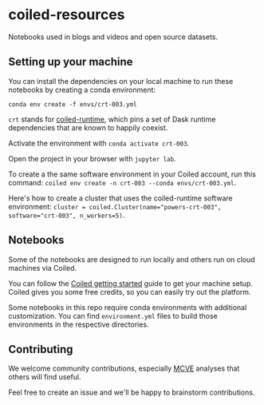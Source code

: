 # coiled-resources

Notebooks used in blogs and videos and open source datasets.

## Setting up your machine

You can install the dependencies on your local machine to run these notebooks by creating a conda environment:

```
conda env create -f envs/crt-003.yml
```

`crt` stands for [coiled-runtime](https://github.com/coiled/coiled-runtime), which pins a set of Dask runtime dependencies that are known to happily coexist.

Activate the environment with `conda activate crt-003`.

Open the project in your browser with `jupyter lab`.

To create a the same software environment in your Coiled account, run this command: `coiled env create -n crt-003 --conda envs/crt-003.yml`.

Here's how to create a cluster that uses the coiled-runtime software environment: `cluster = coiled.Cluster(name="powers-crt-003", software="crt-003", n_workers=5)`.

## Notebooks

Some of the notebooks are designed to run locally and others run on cloud machines via Coiled.

You can follow the [Coiled getting started](https://docs.coiled.io/user_guide/getting_started.html) guide to get your machine setup.  Coiled gives you some free credits, so you can easily try out the platform.

Some notebooks in this repo require conda environments with additional customization.  You can find `environment.yml` files to build those environments in the respective directories.

## Contributing

We welcome community contributions, especially [MCVE](https://matthewrocklin.com/blog/work/2018/02/28/minimal-bug-reports) analyses that others will find useful.

Feel free to create an issue and we'll be happy to brainstorm contributions.

